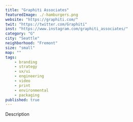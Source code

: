 ```yaml
---
title: "Graphiti Associates"
featuredImage: ./-hamburgers.png
website: "https://graphiti.com/"
twit: "https://twitter.com/Graphiti"
inst: "https://www.instagram.com/graphiti_associates/"
category: "G"
city: "Seattle"
neighborhood: "Fremont"
size: "small"
map: ""
tags:
    - branding
    - strategy
    - ux/ui
    - engineering
    - video
    - print
    - environmental
    - packaging
published: true
---
```


Description
